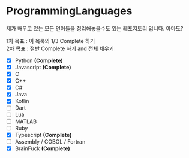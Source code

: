 # ProgrammingLanguages
제가 배우고 있는 모든 언어들을 정리해놓을수도 있는 레포지토리 입니다. 아마도?

1차 목표 : 이 목록의 1/3 Complete 하기 <br>
2차 목표 : 절반 Complete 하기 and 전체 채우기<br>

- [X] Python **(Complete)**<br>
- [X] Javascript **(Complete)**<br>
- [X] C <br>
- [X] C++ <br>
- [X] C# <br>
- [X] Java <br>
- [X] Kotlin <br>
- [ ] Dart <br>
- [ ] Lua <br>
- [ ] MATLAB <br>
- [ ] Ruby <br>
- [X] Typescript **(Complete)**<br>
- [ ] Assembly / COBOL / Fortran <br>
- [X] BrainFuck **(Complete)**<br>

